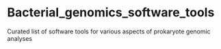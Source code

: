 # Bacterial_genomics_software_tools
Curated list of software tools for various aspects of prokaryote genomic analyses
